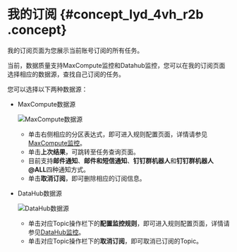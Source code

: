 # 我的订阅 {#concept_lyd_4vh_r2b .concept}

我的订阅页面为您展示当前账号订阅的所有任务。

当前，数据质量支持MaxCompute监控和Datahub监控，您可以在我的订阅页面选择相应的数据源，查找自己订阅的任务。

您可以选择以下两种数据源：

-   MaxCompute数据源

    ![MaxCompute数据源](http://static-aliyun-doc.oss-cn-hangzhou.aliyuncs.com/assets/img/16393/15632740538769_zh-CN.png)

    -   单击右侧相应的分区表达式，即可进入规则配置页面，详情请参见[MaxCompute监控](intl.zh-CN/使用指南/数据质量/使用指南/MaxCompute监控.md#)。
    -   单击**上次结果**，可跳转至任务查询页面。
    -   目前支持**邮件通知**、**邮件和短信通知**、**钉钉群机器人**和**钉钉群机器人@ALL**四种通知方式。
    -   单击**取消订阅**，即可删除相应的订阅信息。
-   DataHub数据源

    ![DataHub数据源](http://static-aliyun-doc.oss-cn-hangzhou.aliyuncs.com/assets/img/16393/15632740548774_zh-CN.png)

    -   单击对应Topic操作栏下的**配置监控规则**，即可进入规则配置页面，详情请参见[DataHub监控](intl.zh-CN/使用指南/数据质量/使用指南/DataHub监控.md#)。
    -   单击对应Topic操作栏下的**取消订阅**，即可取消已订阅的Topic。

